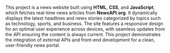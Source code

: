 This project is a news website built using **HTML**, **CSS**, and **JavaScript**, which fetches real-time news articles from **NewsAPI.org**. It dynamically displays the latest headlines and news stories categorized by topics such as technology, sports, and business. The site features a responsive design for an optimal user experience across devices, with seamless updates from the API ensuring the content is always current. This project demonstrates the integration of external APIs and front-end development for a clean, user-friendly news portal.
